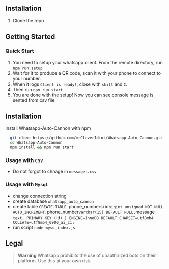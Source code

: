 
## Installation
1. Clone the repo

## Getting Started

### Quick Start
1. You need to setup your whatsapp client. From the remote directory, run `npm run setup`
2. Wait for it to produce a QR code, scan it with your phone to connect to your number.
6. When it logs `Client is ready!`, close with `shift` and `C`.
7. Then run `npm run start`
8. You are done with the setup! Now you can see console message is sented from csv file

## Installation
Install Whatsapp-Auto-Cannon with npm

```bash
  git clone https://github.com/mrCleverIdiot/Whatsapp-Auto-Cannon.git
  cd Whatsapp-Auto-Cannon
  npm install && npm run start
```
### Usage with `CSV` 
- Do not forgot to chnage in  `messages.csv`
### Usage with `Mysql` 
- change connection string
- create database `whatsapp_auto_cannon`
- create table 
`CREATE TABLE `phone_numbers` (
  `id` bigint unsigned NOT NULL AUTO_INCREMENT,
  `phone_number` varchar(15) DEFAULT NULL,
  `message` text,
  PRIMARY KEY (`id`)
) ENGINE=InnoDB DEFAULT CHARSET=utf8mb4 COLLATE=utf8mb4_0900_ai_ci;`
- run script `node mysq_index.js`

## Legal
> **Warning**
> Whatsapp prohibits the use of unauthirized bots on their platform. Use this at your own risk.
